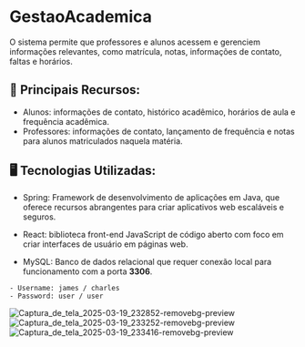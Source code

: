 # GestaoAcademica

O sistema permite que professores e alunos acessem e gerenciem informações relevantes, como matrícula, notas, informações de contato, faltas e horários.

## 📌 Principais Recursos:

- Alunos: informações de contato, histórico acadêmico, horários de aula e frequência acadêmica.
- Professores: informações de contato, lançamento de frequência e notas para alunos matriculados naquela matéria.

## 🖥️ Tecnologias Utilizadas:

- Spring: Framework de desenvolvimento de aplicações em Java, que oferece recursos abrangentes para criar aplicativos web escaláveis e seguros.

- React: biblioteca front-end JavaScript de código aberto com foco em criar interfaces de usuário em páginas web. 

- MySQL: Banco de dados relacional que requer conexão local para funcionamento com a porta **3306**.
```
- Username: james / charles
- Password: user / user
```

![Captura_de_tela_2025-03-19_232852-removebg-preview](https://github.com/user-attachments/assets/ca0effee-d6c9-456b-ac0f-4f4a62367b14)
![Captura_de_tela_2025-03-19_233252-removebg-preview](https://github.com/user-attachments/assets/124b523c-c09f-4c0a-bb97-9d5af3452e1f)
![Captura_de_tela_2025-03-19_233416-removebg-preview](https://github.com/user-attachments/assets/643d9405-d6c3-48b9-8155-14693a803b4f)

